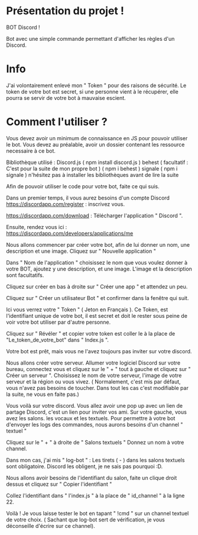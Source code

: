 # Présentation du projet !

BOT Discord !

Bot avec une simple commande permettant d'afficher les règles d'un Discord.

# Info

J'ai volontairement enlevé mon " Token " pour des raisons de sécurité. Le token de votre bot est secret, si une personne vient à le récupérer, elle pourra se servir de votre bot à mauvaise escient.

# Comment l'utiliser ?
Vous devez avoir un minimum de connaissance en JS pour pouvoir utiliser le bot. Vous devez au préalable, avoir un dossier contenant les ressource necessaire à ce bot. 

Bibliothèque utilisé : 
Discord.js ( npm install discord.js ) 
behest ( facultatif : C'est pour la suite de mon propre bot ) ( npm i behest ) 
signale ( npm i signale ) 
 n'hésitez pas à installer les bibliothèques avant de lire la suite

Afin de pouvoir utiliser le code pour votre bot, faite ce qui suis.

Dans un premier temps, il vous aurez besoins d'un compte Discord
https://discordapp.com/register : inscrivez vous.

https://discordapp.com/download : Télécharger l'application " Discord ".

Ensuite, rendez vous ici : https://discordapp.com/developers/applications/me

Nous allons commencer par créer votre bot, afin de lui donner un nom, une description et une image.
Cliquez sur " Nouvelle application "

Dans " Nom de l'application " choisissez le nom que vous voulez donner à votre BOT, ajoutez y une description, et une image. L'image et la description sont facultatifs.

Cliquez sur créer en bas à droite sur " Créer une app " et attendez un peu.

Cliquez sur " Créer un utilisateur Bot " et confirmer dans la fenêtre qui suit.

Ici vous verrez votre " Token " ( Jeton en Français ). Ce Token, est l'identifiant unique de votre bot, il est secret et doit le rester sous peine de voir votre bot utiliser par d'autre personne.

Cliquez sur " Révéler " et copier votre token est coller le à la place de "Le_token_de_votre_bot" dans " Index.js ".

Votre bot est prêt, mais vous ne l'avez toujours pas inviter sur votre discord.

Nous allons créer votre serveur. Allumer votre logiciel Discord sur votre bureau, connectez vous et cliquez sur le " + " tout à gauche et cliquez sur " Créer un serveur ".
Choisissez le nom de votre serveur, l'image de votre serveur et la région ou vous vivez. ( Normalement, c'est mis par défaut, vous n'avez pas besoins de toucher. Dans tout les cas c'est modifiable par la suite, ne vous en faite pas.)

Vous voilà sur votre discord. Vous allez avoir une pop up avec un lien de partage Discord, c'est un lien pour inviter vos ami.
Sur votre gauche, vous avez les salons. les vocaux et les textuels.
Pour permettre à votre bot d'envoyer les logs des commandes, nous aurons besoins d'un channel " textuel "

Cliquez sur le " + " à droite de " Salons textuels "
Donnez un nom à votre channel.

Dans mon cas, j'ai mis " log-bot " : Les tirets ( - ) dans les salons textuels sont obligatoire. Discord les obligent, je ne sais pas pourquoi :D.

Nous allons avoir besoins de l'identifiant du salon, faite un clique droit dessus et cliquez sur " Copier l'identifiant "

Collez l'identifiant dans " l'index.js " à la place de " id_channel " à la ligne 22.

Voilà ! Je vous laisse tester le bot en tapant " !cmd " sur un channel textuel de votre choix. ( Sachant que log-bot sert de vérification, je vous déconseille d'écrire sur ce channel).
